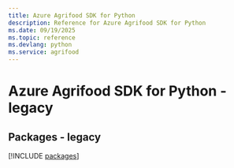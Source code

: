 ```yaml
---
title: Azure Agrifood SDK for Python
description: Reference for Azure Agrifood SDK for Python
ms.date: 09/19/2025
ms.topic: reference
ms.devlang: python
ms.service: agrifood
---
```

# Azure Agrifood SDK for Python - legacy
## Packages - legacy
[!INCLUDE [packages](agrifood-index.md)]